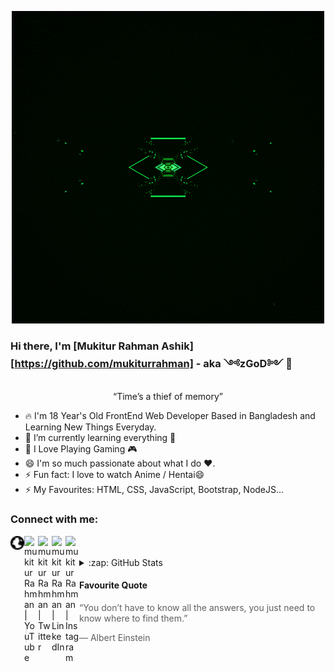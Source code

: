 <p align="center">
<img src="/resources/giphy (1).gif">
</p>

### Hi there, I'm [Mukitur Rahman Ashik][https://github.com/mukiturrahman] - aka ༺zGoD༻ 👋

<p align="center">
<bold>“Time’s a thief of memory”</bold>

- 🔥 I'm 18 Year's Old FrontEnd Web Developer Based in Bangladesh and Learning New Things Everyday. <br>
- 🌱 I’m currently learning everything 🤣 <br>
- 👾 I Love Playing Gaming 🎮 <br>
- 😄 I'm so much passionate about what I do ♥. <br>
- ⚡ Fun fact: I love to watch Anime / Hentai😄 <br>
- ⚡ My Favourites: HTML, CSS, JavaScript, Bootstrap, NodeJS... <br>

</p>

<p align="center">

### Connect with me:

[<img align="left" alt="gamingSpice.com" width="22px" src="https://raw.githubusercontent.com/iconic/open-iconic/master/svg/globe.svg" />](https://www.gamingspice.com/)
[<img align="left" alt="mukiturRahman | YouTube" width="22px" src="https://cdn.jsdelivr.net/npm/simple-icons@v3/icons/youtube.svg" />](https://www.youtube.com/channel/UCS5bn6jWu7LHGi7fcVFbl4A?view_as=subscriber)
[<img align="left" alt="mukiturRahman | Twitter" width="22px" src="https://cdn.jsdelivr.net/npm/simple-icons@v3/icons/twitter.svg" />](https://twitter.com/Dead__Haxor)
[<img align="left" alt="mukiturRahman | LinkedIn" width="22px" src="https://cdn.jsdelivr.net/npm/simple-icons@v3/icons/linkedin.svg" />](https://www.linkedin.com/in/mukitur-rahman-ashik-271828144/)
[<img align="left" alt="mukiturRahman | Instagram" width="22px" src="https://cdn.jsdelivr.net/npm/simple-icons@v3/icons/instagram.svg" />](https://www.instagram.com/dead_haxor/)

</p>
<br />
<br />

<details>
  <summary>:zap: GitHub Stats</summary>

  <img align="center" alt="MukiturRahman's GitHub Stats" src="https://github-readme-stats.vercel.app/api?username=mukiturrahman&show_icons=true&hide_border=true&theme=blue-green" />

</details>

#### Favourite Quote

> “You don’t have to know all the answers, you just need to
> know where to find them.”
>
> — Albert Einstein
